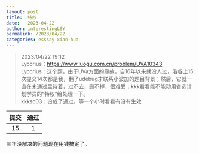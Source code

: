 ```yaml
---
layout: post
title:  特权
date:   2023-04-22
author: interestingLSY
permalink: /2023/04/22
categories: esssay xian-hua
---
```


>   2023/04/22 19:12  
>   Lyccrius：https://www.luogu.com.cn/problem/UVA10343  
>   Lyccrius：这个题，由于UVa方面的缘故，自16年以来就没人过，洛谷上15次提交14次都是我，翻了udebug才联系小波加的题目背景；然后，它就一直在未通过里待着，过不去，删不掉，很难受；kkk看看能不能动用省选计划学员的“特权”给处理一下。  
>   kkksc03：设成了通过，等一个小时看看有没有生效  

|提交|通过|
|:-:|:-:|
|15|1|

三年没解决的问题现在用钱搞定了。